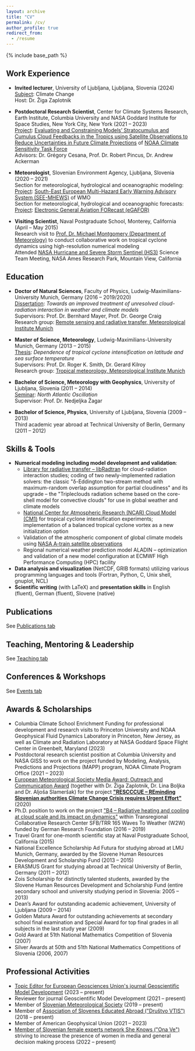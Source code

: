 ```yaml
---
layout: archive
title: "CV"
permalink: /cv/
author_profile: true
redirect_from:
  - /resume
---
```


{% include base_path %}

## Work Experience

* **Invited lecturer**, University of Ljubljana, Ljubljana, Slovenia (2024)<br/> 
<ins>Subject</ins>: Climate Change <br/>
Host: Dr. Žiga Zaplotnik

* **Postdoctoral Research Scientist**, Center for Climate Systems Research, Earth Institute, Columbia University and NASA Goddard Institute for Space Studies, New York City, New York (2021 – 2023)<br/> 
<ins>Project</ins>: [Evaluating and Constraining Models’ Stratocumulus and Cumulus Cloud Feedbacks in the Tropics using Satellite Observations to Reduce Uncertainties in Future Climate Projections](https://www.earth.columbia.edu/projects/view/2203) of [NOAA Climate Sensitivity Task Force](https://cpo.noaa.gov/divisions-programs/earth-system-science-and-modeling-division/modeling-analysis-predictions-and-projections/task-forces/climate-sensitivity-task-force-2020-2023/)<br/>
Advisors: Dr. Grégory Cesana, Prof. Dr. Robert Pincus, Dr. Andrew Ackerman

* **Meteorologist**, Slovenian Environment Agency, Ljubljana, Slovenia (2020 – 2021)<br/> 
Section for meteorological, hydrological and oceanographic modeling:<br/>
<ins>Project</ins>: [South-East European Multi-Hazard Early Warning Advisory System (SEE-MHEWS)](https://www.see-mhews.org/) of WMO<br/>
Section for meteorological, hydrological and oceanographic forecasts:<br/>
<ins>Project</ins>: [Electronic General Aviation FORecast (eGAFOR)](https://egafor.eu/)<br/>

* **Visiting Scientist**, Naval Postgraduate School, Monterey, California (April – May 2015)<br/> 
Research visit to [Prof. Dr. Michael Montgomery (Department of Meteorology)](https://met.nps.edu/~mtmontgo/montgomery.html) to conduct collaborative work on tropical cyclone dynamics using high-resolution numerical modeling<br/> 
Attended [NASA Hurricane and Severe Storm Sentinel (HS3)](https://espo.nasa.gov/hs3/content/HS3_0) Science Team Meeting, NASA Ames Research Park, Mountain View, California

## Education

* **Doctor of Natural Sciences**, Faculty of Physics, Ludwig-Maximilians-University Munich, Germany (2016 – 2019/2020)<br/> 
<ins>Dissertation</ins>: _Towards an improved treatment of unresolved cloud-radiation interaction in weather and climate models_<br/> 
Supervisors: Prof. Dr. Bernhard Mayer, Prof. Dr. George Craig<br/>
Research group: [Remote sensing and radiative transfer, Meteorological Institute Munich](https://www.en.meteo.physik.uni-muenchen.de/forschung/atmo_fern/index.html)

* **Master of Science, Meteorology**, Ludwig-Maximilians-University Munich, Germany (2013 – 2015)<br/> 
<ins>Thesis</ins>: _Dependence of tropical cyclone intensification on latitude and sea surface temperature_<br/> 
Supervisors: Prof. Dr. Roger K. Smith, Dr. Gerard Kilroy<br/> 
Research group: [Tropical meteorology, Meteorological Institute Munich](https://www.en.meteo.physik.uni-muenchen.de/forschung/tropische/index.html)

* **Bachelor of Science, Meteorology with Geophysics**, University of Ljubljana, Slovenia (2011 – 2014)<br/>
<ins>Seminar</ins>: _North Atlantic Oscillation_<br/> 
Supervisor: Prof. Dr. Nedjeljka Žagar

* **Bachelor of Science, Physics**, University of Ljubljana, Slovenia (2009 – 2013)<br/>
Third academic year abroad at Technical University of Berlin, Germany (2011 – 2012)

## Skills & Tools
* **Numerical modeling including model development and validation**:
    * [Library for radiative transfer – libRadtran](http://www.libradtran.org/doku.php) for cloud-radiation interaction studies; coding of two newly-implemented radiation solvers: the classic "δ-Eddington two-stream method with maximum-random overlap assumption for partial cloudiness" and its upgrade – the "Tripleclouds radiation scheme based on the core-shell model for convective clouds" for use in global weather and climate models
    * [National Center for Atmospheric Research (NCAR) Cloud Model (CM1)](https://www2.mmm.ucar.edu/people/bryan/cm1/) for tropical cyclone intensification experiments; implementation of a balanced tropical cyclone vortex as a new initialization option
    * Validation of the atmospheric component of global climate models using [NASA A-train satellite observations](https://atrain.nasa.gov/)
    * Regional numerical weather prediction model ALADIN – optimization and validation of a new model configuration at ECMWF High Performance Computing (HPC) facility
* **Data analysis and visualization** (NetCDF, GRIB formats) utilizing various programming languages and tools (Fortran, Python, C, Unix shell, gnuplot, NCL)
* **Scientific writing** (with LaTeX) and **presentation skills** in English (fluent), German (fluent), Slovene (native)

## Publications

See [Publications tab](https://ninacrnivec.github.io/publications/)
  
## Teaching, Mentoring & Leadership

See [Teaching tab](https://ninacrnivec.github.io/teaching/)
  
## Conferences & Workshops

See [Events tab](https://ninacrnivec.github.io/events/)
  
## Awards & Scholarships
* Columbia Climate School Enrichment Funding for professional development and research visits to Princeton University and NOAA Geophysical Fluid Dynamics Laboratory in Princeton, New Jersey, as well as Climate and Radiation Laboratory at NASA Goddard Space Flight Center in Greenbelt, Maryland (2023)
* Postdoctoral research scientist position at Columbia University and NASA GISS to work on the project funded by Modeling, Analysis, Predictions and Projections (MAPP) program, NOAA Climate Program Office (2021 – 2023)
* [European Meteorological Society Media Award: Outreach and Communication Award](https://www.emetsoc.org/oc2020-for-rescccue-slovenia/) (together with Dr. Žiga Zaplotnik, Dr. Lina Boljka and Dr. Aljoša Slameršak) for the project **["RESCCCUE – REminding Slovenian authorities Climate Change Crisis requires Urgent Effort"](https://www.emetsoc.org/wp-content/uploads/2020/06/oc2020_RESCCCUE_project-description.pdf)** (2020)
* Ph.D. position to work on the project ["B4 – Radiative heating and cooling at cloud scale and its impact on dynamics"](https://w2w.meteo.physik.uni-muenchen.de/research_areas/phase1/b4/index.html) within Transregional Collaborative Research Center SFB/TRR 165 Waves To Weather (W2W) funded by German Research Foundation (2016 – 2019)
* Travel Grant for one-month scientific stay at Naval Postgraduate School, California (2015)
* National Excellence Scholarship Ad Futura for studying abroad at LMU Munich, Germany, awarded by the Slovene Human Resources Development and Scholarship Fund (2013 – 2015)
* ERASMUS Grant for studying abroad at Technical University of Berlin, Germany (2011 – 2012)
* Zois Scholarship for distinctly talented students, awarded by the Slovene Human Resources Development and Scholarship Fund (entire secondary school and university studying period in Slovenia: 2005 – 2013)
* Dean’s Award for outstanding academic achievement, University of Ljubljana (2009 – 2014)
* Golden Matura Award for outstanding achievements at secondary school final examination and Special Award for top final grades in all subjects in the last study year (2009)
* Gold Award at 51th National Mathematics Competition of Slovenia (2007)
* Silver Awards at 50th and 51th National Mathematics Competitions of Slovenia (2006, 2007)
  
## Professional Activities
* [Topic Editor for European Geosciences Union's journal Geoscientific Model Development](https://www.geoscientific-model-development.net/editorial_board.html) (2023 – present)
* Reviewer for journal Geoscientific Model Development (2021 – present)
* Member of [Slovenian Meteorological Society](http://www.smd.v-izdelavi.si/domov/) (2019 – present)
* Member of [Association of Slovenes Educated Abroad ("Društvo VTIS")](https://www.drustvovtis.si/) (2018 – present)
* Member of American Geophysical Union (2021 – 2023)
* [Member of Slovenian female experts network She Knows ("Ona Ve")](https://onave.si/dr-nina-crnivec/) striving to increase the presence of women in media and general decision making process (2022 – present)




